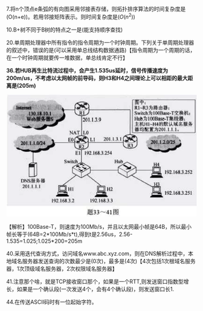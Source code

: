 7.将n个顶点e条弧的有向图采用邻接表存储，则拓扑排序算法的时间复杂度是(O(n+e))。若用邻接矩阵表示。则时间复杂度是($O(n^2)$)

10.B+树不同于B树的特点之一是(能支持顺序查找)

20.单周期处理器中所有指令的指令周期为一个时钟周期。下列关于单周期处理器的叙述中，错误的是(可以采用单总线结构数据通路)【指令周期为一个周期的话，在一个时钟周期就要传一堆数据，单总线肯定不行】

**36.若HUB再生比特流过程中，会产生1.535us延时，信号传播速度为200m/us，不考虑以太网帧的前导码，则H3和H4之间理论上可以相距的最大距离是(205m)**

![](../408真题整理/真题图片/201636_1.png)

【解析】100Base-T，则速度为100Mb/s，并且以太网最小帧是64B，所以最小帧长等于(64B=2\*100Mb/s\*t),得到t是2.56us，2.56-1.535=1.025;1.025*200=205m

40.采用迭代查询方式，访问域名www.abc.xyz.com，则在DNS解析过程中，本地域名服务器发送查询的次数最少是(0次)，最多是(4次)【4次包括1次根域名服务器，1次顶级域名服务器，2次权限域名服务器】

41.注意那个啥，就是TCP接收窗口那个，如果是一个RTT,则发送窗口指数型增长，如果是一个确认段(一次发送4个，会有4个确认段)，则发送窗口长1.

44.在传送ASCII码时有一位起始字符。